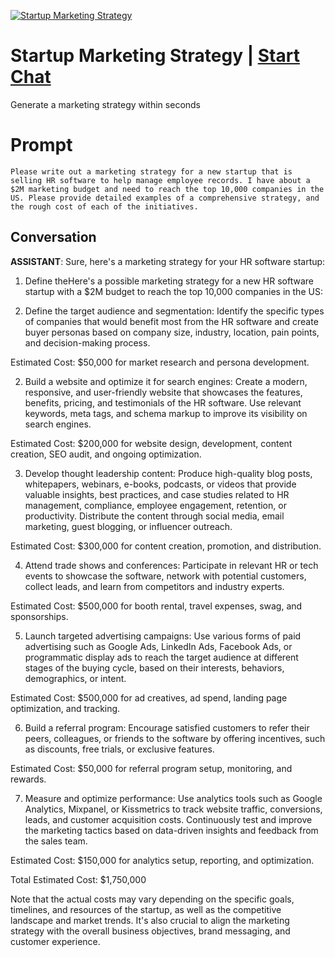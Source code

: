 
[![Startup Marketing Strategy](https://flow-prompt-covers.s3.us-west-1.amazonaws.com/icon/Lofi/i11.png)](https://gptcall.net/chat.html?data=%7B%22contact%22%3A%7B%22id%22%3A%228683a63f-ad6e-4fa3-b1aa-6b845267cd0c%22%2C%22flow%22%3Atrue%7D%7D)
# Startup Marketing Strategy | [Start Chat](https://gptcall.net/chat.html?data=%7B%22contact%22%3A%7B%22id%22%3A%228683a63f-ad6e-4fa3-b1aa-6b845267cd0c%22%2C%22flow%22%3Atrue%7D%7D)
Generate a marketing strategy within seconds

# Prompt

```
Please write out a marketing strategy for a new startup that is selling HR software to help manage employee records. I have about a $2M marketing budget and need to reach the top 10,000 companies in the US. Please provide detailed examples of a comprehensive strategy, and the rough cost of each of the initiatives.
```

## Conversation

**ASSISTANT**: Sure, here's a marketing strategy for your HR software startup:



1. Define theHere's a possible marketing strategy for a new HR software startup with a $2M budget to reach the top 10,000 companies in the US:



1. Define the target audience and segmentation: Identify the specific types of companies that would benefit most from the HR software and create buyer personas based on company size, industry, location, pain points, and decision-making process.



Estimated Cost: $50,000 for market research and persona development.



2. Build a website and optimize it for search engines: Create a modern, responsive, and user-friendly website that showcases the features, benefits, pricing, and testimonials of the HR software. Use relevant keywords, meta tags, and schema markup to improve its visibility on search engines.



Estimated Cost: $200,000 for website design, development, content creation, SEO audit, and ongoing optimization.



3. Develop thought leadership content: Produce high-quality blog posts, whitepapers, webinars, e-books, podcasts, or videos that provide valuable insights, best practices, and case studies related to HR management, compliance, employee engagement, retention, or productivity. Distribute the content through social media, email marketing, guest blogging, or influencer outreach.



Estimated Cost: $300,000 for content creation, promotion, and distribution.



4. Attend trade shows and conferences: Participate in relevant HR or tech events to showcase the software, network with potential customers, collect leads, and learn from competitors and industry experts.



Estimated Cost: $500,000 for booth rental, travel expenses, swag, and sponsorships.



5. Launch targeted advertising campaigns: Use various forms of paid advertising such as Google Ads, LinkedIn Ads, Facebook Ads, or programmatic display ads to reach the target audience at different stages of the buying cycle, based on their interests, behaviors, demographics, or intent.



Estimated Cost: $500,000 for ad creatives, ad spend, landing page optimization, and tracking.



6. Build a referral program: Encourage satisfied customers to refer their peers, colleagues, or friends to the software by offering incentives, such as discounts, free trials, or exclusive features.



Estimated Cost: $50,000 for referral program setup, monitoring, and rewards.



7. Measure and optimize performance: Use analytics tools such as Google Analytics, Mixpanel, or Kissmetrics to track website traffic, conversions, leads, and customer acquisition costs. Continuously test and improve the marketing tactics based on data-driven insights and feedback from the sales team.



Estimated Cost: $150,000 for analytics setup, reporting, and optimization.



Total Estimated Cost: $1,750,000



Note that the actual costs may vary depending on the specific goals, timelines, and resources of the startup, as well as the competitive landscape and market trends. It's also crucial to align the marketing strategy with the overall business objectives, brand messaging, and customer experience.


